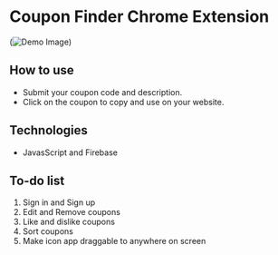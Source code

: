 # Coupon Finder Chrome Extension

(![Demo Image](https://github.com/khoadodk/coupon-finder/blob/master/image.PNG))

## How to use

- Submit your coupon code and description.
- Click on the coupon to copy and use on your website.

## Technologies

- JavasScript and Firebase

## To-do list

1. Sign in and Sign up
2. Edit and Remove coupons
3. Like and dislike coupons
4. Sort coupons
5. Make icon app draggable to anywhere on screen
